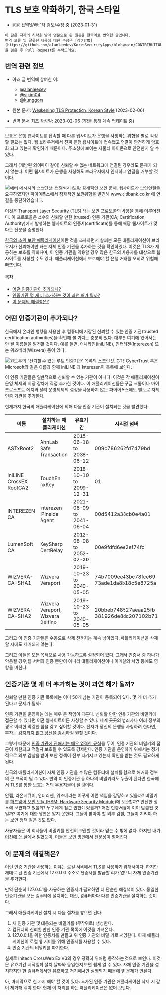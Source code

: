 # TLS 보호 약화하기, 한국 스타일

* :kr: *번역상태*: 1차 검토/수정 중 (2023-01-31)

```
이 글은 저자의 허락을 받아 영문으로 된 원문을 한국어로 번역한 글입니다.
번역 오류 및 잘못된 내용에 대한 수정은 [참여방법](https://github.com/alanleedev/KoreaSecurityApps/blob/main/CONTRIBUTION.md)을 읽은 후 Pull Request를 부탁드려요.
```

## 번역 관련 정보

- 아래 글 번역에 참여한 이:
  - [@alanleedev](https://github.com/alanleedev)
  - [@sjkim04](https://github.com/sjkim04)
  - [@kunggom](https://github.com/kunggom)

- 원본 문서: [Weakening TLS Protection, Korean Style](https://palant.info/2023/02/06/weakening-tls-protection-south-korean-style/) (2023-02-06)
- 번역 문서 최초 작성일: 2023-02-06 (PR을 통해 계속 업데이트 중)

---

보통은 은행 웹사이트를 접속할 때 다른 웹사이트가 은행을 사칭하는 위협을 별로 걱정할 필요는 없다.
웹 브라우저에서 진짜 은행 웹사이트에 접속했고 연결이 안전하게 암호화 되고 있는지 확인하기 때문이다.
주소창에 보이는 자물쇠 아이콘으로 안전한지 알 수 있다.

그래서 (개방된 와이파이 같이) 신뢰할 수 없는 네트워크에 연결된 경우라도 문제가 되지 않는다.
어떤 웹사이트가 은행을 사칭해도 브라우저에서 인지하고 연결을 거부할 것이다. 

![에러 메시지의 스크린샷: 연결되지 않음: 잠재적인 보안 문제. 웹사이트가 보안연결을 요구하였지만 파이어폭스에서 잠재적인 보안위험을 발견해 www.citibank.co.kr 에 연결을 중단하였습니다.](https://palant.info/2023/02/06/weakening-tls-protection-south-korean-style/ssl_error.png)

이것은 [Transport Layer Security (TLS)](https://en.wikipedia.org/wiki/Transport_Layer_Security) 라는 보안 프로토콜의 사용을 통해 이루어진다.
이 프로토콜은 소수의 신뢰할 만한 (trusted) 인증 기관(CA; Certification Authority)에서 발행하는 웹사이트의 인증서(certificate)를 통해 해당 웹사이트가 맞다는 신분을 증명한다.

[한국의 소위 보안 애플리케이션](https://palant.info/2023/01/02/south-koreas-online-security-dead-end/)이란 것을 조사하면서 살펴본 모든 애플리케이션이 브라우저가 신뢰해야만 하는 자체 인증 기관을 추가하는 것을 확인하였다.
이것은 TLS가 제공하는 보호를 약화하며, 이 인증 기관을 악용할 경우 많은 한국의 사용자를 대상으로 웹사이트를 사칭할 수도 있다.
애플리케이션에서 보호해야 할 은행 거래를 오히려 위험에 빠뜨린다.


#### 목차

-   [어떤 인증기관이 추가되나?](#어떤-인증기관이-추가되나)
-   [인증기관 몇 개 더 추가하는 것이 과연 해가 될까?](#인증기관-몇-개-더-추가하는-것이-과연-해가-될까)
-   [이 문제의 해결책은?](#이-문제의-해결책은)


## 어떤 인증기관이 추가되나?

한국에서 온라인 뱅킹을 사용한 후 컴퓨터에 저장된 신뢰할 수 있는 인증 기관(trusted certification authorities)을 확인해 볼 가치는 충분히 있다.
대부분 여기에 있어서는 안 될 이름들을 발견할 것이다.
예를 들면, 이니라인(iniLINE), 인터리젠(Interezen) 또는 위즈베라(Wizvera) 등이 있다.

![윈도우의 “신뢰할 수 있는 루트 인증기관” 목록의 스크린샷.  GTE CyberTrust 혹은 Microsoft와 같은 이름과 함께 iniLINE 과 Interezen이 목록에 보인다.](https://palant.info/2023/02/06/weakening-tls-protection-south-korean-style/authorities.png)


이 인증 기관들은 일반적으로 신뢰할 수 있는 기관이 아니다.
이것은 각 애플리케이션이 운영 체제의 저장 장치에 직접 추가한 것이다.
이 애플리케이션들은 구글 크롬이나 마이크로소프트 에지와 달리 운영체제의 설정을 사용하지 않는 파이어폭스에도 별도로 자체 인증 기관을 추가한다.

현재까지 한국의 애플리케이션에 의해 다음 인증 기관이 설치되는 것을 발견했다: 

|           이름           |              설치하는 애플리케이션      |           유효기간         |                    시리얼 넘버               |
|-------------------------|-----------------------------------|--------------------------|-------------------------------------------|
| ASTxRoot2               | AhnLab Safe Transaction           | 2015-06-18 to 2038-06-12 | 009c786262fd7479bd                        |
| iniLINE CrossEX RootCA2 | TouchEn nxKey                     | 2018-10-10 to 2099-12-31 | 01                                        |
| INTEREZEN CA            | Interezen IPInside Agent          | 2021-06-09 to 2041-06-04 | 00d5412a38cb0e4a01                        |
| LumenSoft CA            | KeySharp CertRelay                | 2012-08-08 to 2052-07-29 | 00e9fdfd6ee2ef74fc                        |
| WIZVERA-CA-SHA1         | Wizvera Veraport                  | 2019-10-23 to 2040-05-05 | 74b7009ee43bc78fce69 73ade1da8b18c5e8725a |
| WIZVERA-CA-SHA2         | Wizvera Veraport, Wizvera Delfino | 2019-10-23 to 2040-05-05 | 20bbeb748527aeaa25fb 381926de8dc207102b71 |


그리고 이 인증 기관들은 수동으로 삭제 전까지는 계속 남아있다.
애플리케이션을 삭제할 시에도 제거되지 않는다.

그리고 이들은 모든 목적으로 사용 가능하도록 설정되어 있다.
그래서 인증서 중 하나가 악용될 경우,웹 서버의 인증 뿐만이 아니라 애플리케이션이나 이메일의 서명 등에도 영향을 미친다.


## 인증기관 몇 개 더 추가하는 것이 과연 해가 될까?

신뢰할 만한 인증 기관 목록에는 이미 50개 넘는 기관이 등록되어 있다.
몇 개 더 추가 된다고 문제가 될까?

인증 기관을 운영하는 데는 매우 큰 책임이 따른다.
신뢰할 만한 인증 기관의 비밀키에 접근할 수 있다면 어떤 웹사이트이든 사칭할 수 있다.
세계 곳곳의 범죄자나 여러 정부의 경우 이러한 막강한 힘을 갖고 싶어할 것이다.
전자가 당신의 은행을 사칭하려 한다면, 후자는 [감지되지 않고 당신을 감시](https://www.theregister.com/2015/12/03/kazakhstan_to_maninthemiddle_all_internet_traffic/)하길 원할 것이다.


그렇기 때문에 [인증 기관에 관해서는 매우 엄격한 규칙](ttps://www.mozilla.org/en-US/about/governance/policies/security-group/certs/policy/#2-certificate-authorities)을 두어, 인증 기관의 비밀키의 접근이 제한되고 적절히 보호될 수 있도록 강제한다.
인증 기관을 운영하기 위해서는 정기적으로 외부 감찰을 받아 보안 정책이 전부 지켜지고 있는지 확인을 받는 것도 필요하게 된다.

한국의 애플리케이션이 자체 인증 기관을 수 많은 컴퓨터에 설치를 함으로 해커와 정부의 큰 표적이 될 수 있다.
만약 이 인증기관 중 하나의 비밀키라도 누출이 된다면 한국에서 TLS를 통한 보호는 거의 무용지물이 될 것이다.

안랩, 라온시큐어, 인터리젠, 위즈베라는 어떻게 이런 책임을 감당하고 있을까?
비밀키를 [하드웨어 보안 모듈 (HSM; Hardware Security Module)](https://en.wikipedia.org/wiki/Hardware_security_module)에 보관할까?
안전한 장소에 보관하고 있을까?
누구에게 접근 권한이 있을까?
어떤 인증서들이 이미 발급된 것일까?
여기에 대한 답변은 알지 못한다. 그들이 받아야 할 외부 감찰, 그들이 지켜야 하는 보안 정책 같은 것도 없다.

사용자들은 이 회사들이 비밀키를 안전히 보관할 것이라 믿는 수 밖에 없다. 
하지만 내가 [이전에 쓴 글](https://palant.info/categories/korea/)에서 밝혔듯이, 이들은 보안 방면에서 전문성이 떨어진다


## 이 문제의 해결책은?

이런 인증 기관을 사용하는 이유는 로컬 서버에서 TLS를 사용하기 위해서이다.
하지만 제대로 된 인증 기관에서 127.0.0.1 주소로 인증서를 발급할 리가 없으니 자체 인증기관을 추가한다.

만약 단순히 127.0.0.1을 사용하는 인증서가 필요하면 더 단순한 해결책이 있다. 동일한 인증기관을 모든 컴퓨터에 설치하는 대신, 컴퓨터마다 다른 인증기관을 설치하는 것이다.

그래서 애플리케이션 설치 시 다음 절차를 밟으면 된다:


1.  새 인증 기관 및 대응되는 비밀키를 (무작위로) 생성한다. 
2.  컴퓨터의 신뢰할 만한 인증 기관 목록에 이것을 가져온다.
3.  127.0.0.1을 위한 인증서를 만들고 위 인증 기관의 비밀 키로 서명한다. 이제 애플리케이션이 로컬 웹 서버를 위해 인증서를 사용할 수 있다.
4.  인증 기관의 비밀키를 파기한다.

실제로 Initech CrossWeb Ex V3의 경우 정확히 위처럼 동작하는 것으로 보인다. 
이것은 유효기간 시작일이 설치 날짜와 동일한지 보면 쉽게 알 수 있다.
자체 인증 기관을 설치하지만 한 컴퓨터에서만 유효하고 거기에서만 실행되기 때문에 별 문제가 안된다.

아, 마지막으로 한 가지 해야 할 것이 있다: 추가된 인증 기관은 애플리케이션 삭제 시 같이 제거해 줘야 한다. 
현재 이 처리를 하는 애플리케이션은 없어 보인다.